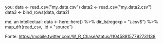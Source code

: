 you:
data <- read_csv("my_data.csv")
data2 <- read_csv("my_data2.csv")
data3 <- bind_rows(data, data2)

me, an intellectual: 
data <- 
  here::here() %>%
   dir_ls(regexp = "\\.csv$") %>% 
    map_dfr(read_csv, .id = "source")

Fonte: https://mobile.twitter.com/W_R_Chase/status/1104588157792731138

